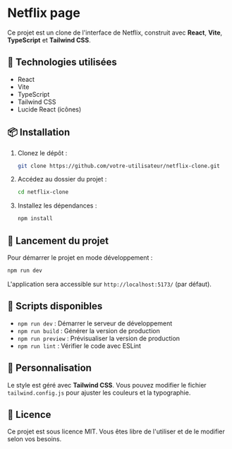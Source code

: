 # Netflix page 

Ce projet est un clone de l'interface de Netflix, construit avec **React**, **Vite**, **TypeScript** et **Tailwind CSS**.

## 🚀 Technologies utilisées

- React
- Vite
- TypeScript
- Tailwind CSS
- Lucide React (icônes)

## 📦 Installation

1. Clonez le dépôt :
   ```sh
   git clone https://github.com/votre-utilisateur/netflix-clone.git
   ```
2. Accédez au dossier du projet :
   ```sh
   cd netflix-clone
   ```
3. Installez les dépendances :
   ```sh
   npm install
   ```

## 🚀 Lancement du projet

Pour démarrer le projet en mode développement :

```sh
npm run dev
```

L'application sera accessible sur `http://localhost:5173/` (par défaut).

## 📜 Scripts disponibles

- `npm run dev` : Démarrer le serveur de développement
- `npm run build` : Générer la version de production
- `npm run preview` : Prévisualiser la version de production
- `npm run lint` : Vérifier le code avec ESLint

## 🎨 Personnalisation

Le style est géré avec **Tailwind CSS**. Vous pouvez modifier le fichier `tailwind.config.js` pour ajuster les couleurs et la typographie.

## 📄 Licence

Ce projet est sous licence MIT. Vous êtes libre de l'utiliser et de le modifier selon vos besoins.



